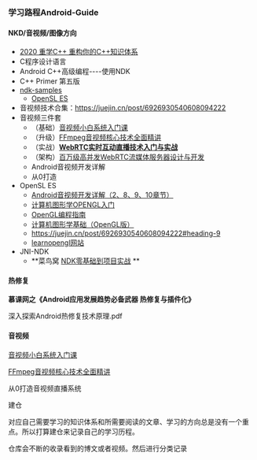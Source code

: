 ### 学习路程Android-Guide

#### NKD/音视频/图像方向

* [2020 重学C++ 重构你的C++知识体系](https://coding.imooc.com/class/414.html#Anchor)
* C程序设计语言
* Android C++高级编程----使用NDK
* C++ Primer 第五版
* [ndk-samples](https://github.com/android/ndk-samples)
  * [OpenSL ES](https://github.com/android/ndk-samples/blob/master/native-audio/)
* 音视频技术合集：https://juejin.cn/post/6926930540608094222
* 音视频三件套
  * （基础）[音视频小白系统入门课](https://coding.imooc.com/class/415.html)
  * （升级）[FFmpeg音视频核心技术全面精讲](https://coding.imooc.com/class/279.html)
  * （实战）**[WebRTC实时互动直播技术入门与实战](https://coding.imooc.com/class/329.html)**
  * （架构）[百万级高并发WebRTC流媒体服务器设计与开发](https://coding.imooc.com/class/387.html)
  * Android音视频开发详解
  * 从0打造
* OpenSL ES
  * [Android音视频开发详解（2、8、9、10章节）]()
  * [计算机图形学OPENGL入门](https://www.bilibili.com/video/BV1px41197A5)
  * [OpenGL编程指南]()
  * [计算机图形学基础（OpenGL版）]()
  * https://juejin.cn/post/6926930540608094222#heading-9
  * [learnopengl网站](https://learnopengl-cn.github.io/)
* JNI-NDK
  * **菜鸟窝  [NDK零基础到项目实战](https://www.cniao5.com/course/10296#tab_2) **

#### 热修复

**慕课网之《Android应用发展趋势必备武器 热修复与插件化》**

深入探索Android热修复技术原理.pdf

#### 音视频

[音视频小白系统入门课](https://coding.imooc.com/class/415.html)

[FFmpeg音视频核心技术全面精讲](https://coding.imooc.com/class/279.html)

从0打造音视频直播系统

建仓

对应自己需要学习的知识体系和所需要阅读的文章、学习的方向总是没有一个重点。所以打算建仓来记录自己的学习历程。

仓库会不断的收录看到的博文或者视频。然后进行分类记录

